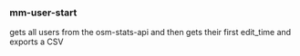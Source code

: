 ### mm-user-start

gets all users from the osm-stats-api and then gets their first edit_time and exports a CSV
